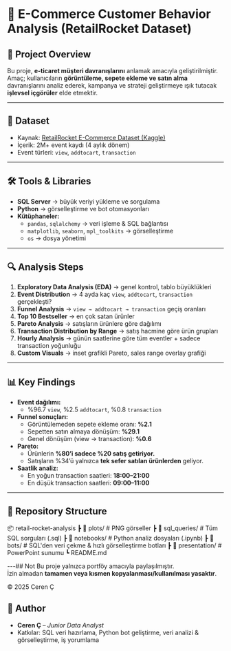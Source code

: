 # 🛒 E-Commerce Customer Behavior Analysis (RetailRocket Dataset)

## 📌 Project Overview
Bu proje, **e-ticaret müşteri davranışlarını** anlamak amacıyla geliştirilmiştir.  
Amaç; kullanıcıların **görüntüleme, sepete ekleme ve satın alma** davranışlarını analiz ederek, kampanya ve strateji geliştirmeye ışık tutacak **işlevsel içgörüler** elde etmektir.  


---

## 📂 Dataset
- Kaynak: [RetailRocket E-Commerce Dataset (Kaggle)](https://www.kaggle.com/code/johnosorio/retail-rocket-ecommerce-recommender-system/input)  
- İçerik: 2M+ event kaydı (4 aylık dönem)  
- Event türleri: `view`, `addtocart`, `transaction`

---

## 🛠️ Tools & Libraries
- **SQL Server** → büyük veriyi yükleme ve sorgulama  
- **Python** → görselleştirme ve bot otomasyonları  
- **Kütüphaneler:**  
  - `pandas`, `sqlalchemy` → veri işleme & SQL bağlantısı  
  - `matplotlib`, `seaborn`, `mpl_toolkits` → görselleştirme  
  - `os` → dosya yönetimi  

---

## 🔍 Analysis Steps
1. **Exploratory Data Analysis (EDA)** → genel kontrol, tablo büyüklükleri  
2. **Event Distribution** → 4 ayda kaç `view`, `addtocart`, `transaction` gerçekleşti?  
3. **Funnel Analysis** → `view → addtocart → transaction` geçiş oranları  
4. **Top 10 Bestseller** → en çok satan ürünler  
5. **Pareto Analysis** → satışların ürünlere göre dağılımı  
6. **Transaction Distribution by Range** → satış hacmine göre ürün grupları  
7. **Hourly Analysis** → günün saatlerine göre tüm eventler + sadece transaction yoğunluğu  
8. **Custom Visuals** → inset grafikli Pareto, sales range overlay grafiği  

---

## 📊 Key Findings
- **Event dağılımı:**  
  - %96.7 `view`, %2.5 `addtocart`, %0.8 `transaction`  
- **Funnel sonuçları:**  
  - Görüntülemeden sepete ekleme oranı: **%2.1**  
  - Sepetten satın almaya dönüşüm: **%29.1**  
  - Genel dönüşüm (view → transaction): **%0.6**  
- **Pareto:**  
  - Ürünlerin **%80’i sadece %20 satış getiriyor.**  
  - Satışların %34’ü yalnızca **tek sefer satılan ürünlerden** geliyor.  
- **Saatlik analiz:**  
  - En yoğun transaction saatleri: **18:00–21:00**  
  - En düşük transaction saatleri: **09:00–11:00**  

---

## 📂 Repository Structure
📦 retail-rocket-analysis
┣ 📂 plots/ # PNG görseller
┣ 📂 sql_queries/ # Tüm SQL sorguları (.sql)
┣ 📂 notebooks/ # Python analiz dosyaları (.ipynb)
┣ 📂 bots/ # SQL'den veri çekme & hızlı görselleştirme botları
┣ 📂 presentation/ # PowerPoint sunumu
┗ README.md


---## Not
Bu proje yalnızca portföy amacıyla paylaşılmıştır.  
İzin almadan **tamamen veya kısmen kopyalanması/kullanılması yasaktır**.  

© 2025 Ceren Ç

## 🙋 Author
- **Ceren Ç** – *Junior Data Analyst*  
- Katkılar: SQL veri hazırlama, Python bot geliştirme, veri analizi & görselleştirme, iş yorumlama  


